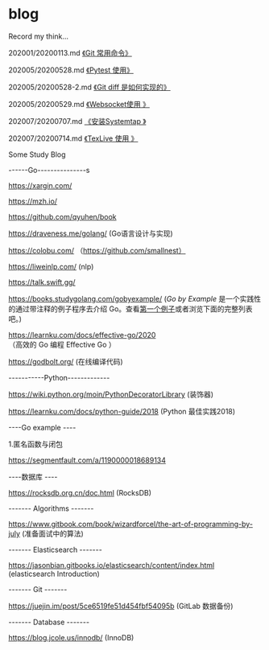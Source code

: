 # blog
Record my think...



202001/20200113.md [《Git 常用命令》](202001/20200113.md)

202005/20200528.md [《Pytest 使用》](202005/20200528.md)

202005/20200528-2.md [《Git diff 是如何实现的》](202005/20200528-2.md)

202005/20200529.md [《Websocket使用 》](202005/20200529.md)

202007/20200707.md [《安装Systemtap 》](202007/20200707.md)

202007/20200714.md [《TexLive 使用 》](202007/20200714.md)


Some Study Blog 

------Go---------------s

https://xargin.com/

https://mzh.io/

https://github.com/qyuhen/book

https://draveness.me/golang/ (Go语言设计与实现)



https://colobu.com/ （https://github.com/smallnest）

https://liweinlp.com/ (nlp)



https://talk.swift.gg/



https://books.studygolang.com/gobyexample/ (*Go by Example* 是一个实践性的通过带注释的例子程序去介绍 Go。查看[第一个例子](https://books.studygolang.com/gobyexample/hello-world/)或者浏览下面的完整列表吧。)

https://learnku.com/docs/effective-go/2020 （高效的 Go 编程 Effective Go ）



https://godbolt.org/ (在线编译代码)



-----------Python-------------

https://wiki.python.org/moin/PythonDecoratorLibrary (装饰器)

https://learnku.com/docs/python-guide/2018 (Python 最佳实践2018)







----Go example ----

1.匿名函数与闭包

https://segmentfault.com/a/1190000018689134

----数据库 ---- 

https://rocksdb.org.cn/doc.html (RocksDB)



------- Algorithms -------

https://www.gitbook.com/book/wizardforcel/the-art-of-programming-by-july  (准备面试中的算法)

------- Elasticsearch  -------

https://jasonbian.gitbooks.io/elasticsearch/content/index.html (elasticsearch Introduction)

------- Git  -------

https://juejin.im/post/5ce6519fe51d454fbf54095b (GitLab 数据备份)

------- Database  -------


https://blog.jcole.us/innodb/ (InnoDB)



